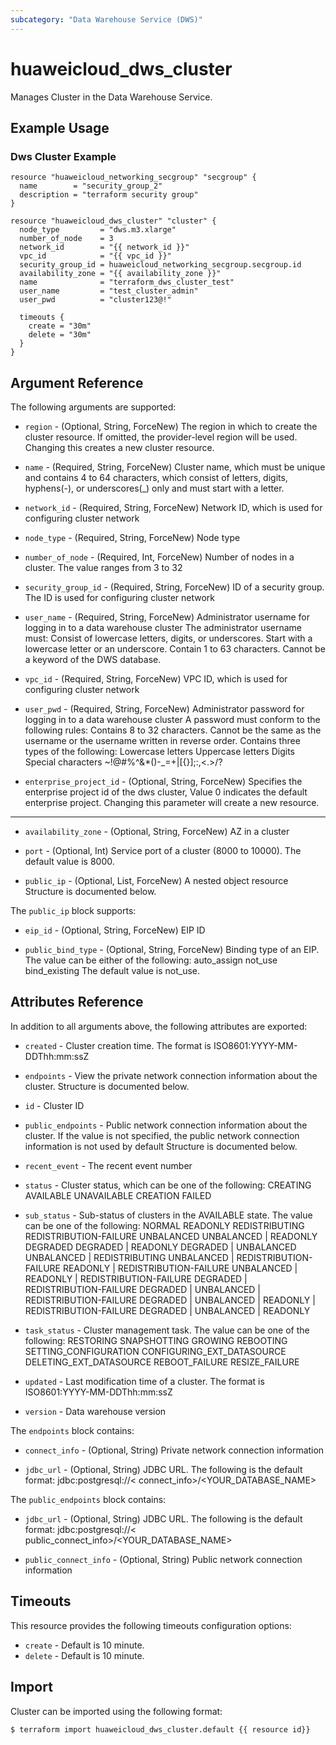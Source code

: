 ```yaml
---
subcategory: "Data Warehouse Service (DWS)"
---
```


# huaweicloud_dws_cluster

Manages Cluster in the Data Warehouse Service.

## Example Usage

### Dws Cluster Example

```hcl
resource "huaweicloud_networking_secgroup" "secgroup" {
  name        = "security_group_2"
  description = "terraform security group"
}

resource "huaweicloud_dws_cluster" "cluster" {
  node_type         = "dws.m3.xlarge"
  number_of_node    = 3
  network_id        = "{{ network_id }}"
  vpc_id            = "{{ vpc_id }}"
  security_group_id = huaweicloud_networking_secgroup.secgroup.id
  availability_zone = "{{ availability_zone }}"
  name              = "terraform_dws_cluster_test"
  user_name         = "test_cluster_admin"
  user_pwd          = "cluster123@!"

  timeouts {
    create = "30m"
    delete = "30m"
  }
}
```

## Argument Reference

The following arguments are supported:

* `region` - (Optional, String, ForceNew) The region in which to create the cluster resource. If omitted, the provider-level region will be used. Changing this creates a new cluster resource.

* `name` - (Required, String, ForceNew) Cluster name, which must be unique and contains 4 to 64
  characters, which consist of letters, digits, hyphens(-), or
  underscores(_) only and must start with a letter.

* `network_id` - (Required, String, ForceNew) Network ID, which is used for configuring cluster network

* `node_type` - (Required, String, ForceNew) Node type

* `number_of_node` - (Required, Int, ForceNew) Number of nodes in a cluster. The value ranges from 3 to 32

* `security_group_id` - (Required, String, ForceNew) ID of a security group. The ID is used for configuring cluster network

* `user_name` - (Required, String, ForceNew) Administrator username for logging in to a data warehouse cluster The
  administrator username must:  Consist of lowercase letters, digits,
  or underscores.  Start with a lowercase letter or an underscore.
  Contain 1 to 63 characters.  Cannot be a keyword of the DWS database.

* `vpc_id` - (Required, String, ForceNew) VPC ID, which is used for configuring cluster network

* `user_pwd` - (Required, String, ForceNew) Administrator password for logging in to a data warehouse cluster  A
  password must conform to the following rules:  Contains 8 to 32
  characters.  Cannot be the same as the username or the username
  written in reverse order.  Contains three types of the following:
  Lowercase letters  Uppercase letters  Digits  Special characters
  ~!@#%^&*()-_=+|[{}];:,<.>/?

* `enterprise_project_id` - (Optional, String, ForceNew) Specifies the enterprise project id of the dws cluster,
    Value 0 indicates the default enterprise project.
    Changing this parameter will create a new resource.


- - -

* `availability_zone` - (Optional, String, ForceNew) AZ in a cluster

* `port` - (Optional, Int) Service port of a cluster (8000 to 10000). The default value is 8000.

* `public_ip` - (Optional, List, ForceNew) A nested object resource Structure is documented below.

The `public_ip` block supports:

* `eip_id` - (Optional, String, ForceNew) EIP ID

* `public_bind_type` - (Optional, String, ForceNew) Binding type of an EIP. The value can be either of the following:
   auto_assign  not_use  bind_existing  The default value is
  not_use.

## Attributes Reference

In addition to all arguments above, the following attributes are exported:

* `created` - Cluster creation time. The format is     ISO8601:YYYY-MM-DDThh:mm:ssZ

* `endpoints` - View the private network connection information about the
  cluster. Structure is documented below.

* `id` - Cluster ID

* `public_endpoints` - Public network connection information about the cluster. If the
  value is not specified, the public network connection information is not used by default Structure is documented below.

* `recent_event` - The recent event number

* `status` - Cluster status, which can be one of the following:  CREATING AVAILABLE  UNAVAILABLE  CREATION FAILED

* `sub_status` - Sub-status of clusters in the AVAILABLE state. The value can be one
  of the following:  NORMAL  READONLY  REDISTRIBUTING
  REDISTRIBUTION-FAILURE  UNBALANCED  UNBALANCED | READONLY  DEGRADED
  DEGRADED | READONLY  DEGRADED | UNBALANCED  UNBALANCED |
  REDISTRIBUTING  UNBALANCED | REDISTRIBUTION-FAILURE  READONLY |
  REDISTRIBUTION-FAILURE  UNBALANCED | READONLY |
  REDISTRIBUTION-FAILURE  DEGRADED | REDISTRIBUTION-FAILURE  DEGRADED |
  UNBALANCED | REDISTRIBUTION-FAILURE  DEGRADED | UNBALANCED | READONLY
  | REDISTRIBUTION-FAILURE  DEGRADED | UNBALANCED | READONLY

* `task_status` - Cluster management task. The value can be one of the following:
  RESTORING  SNAPSHOTTING  GROWING  REBOOTING  SETTING_CONFIGURATION
  CONFIGURING_EXT_DATASOURCE  DELETING_EXT_DATASOURCE  REBOOT_FAILURE
  RESIZE_FAILURE

* `updated` - Last modification time of a cluster. The format is
  ISO8601:YYYY-MM-DDThh:mm:ssZ

* `version` - Data warehouse version

The `endpoints` block contains:

* `connect_info` - (Optional, String) Private network connection information

* `jdbc_url` - (Optional, String)
  JDBC URL. The following is the default format:
  jdbc:postgresql://< connect_info>/<YOUR_DATABASE_NAME>

The `public_endpoints` block contains:

* `jdbc_url` - (Optional, String)
  JDBC URL. The following is the default format:
  jdbc:postgresql://< public_connect_info>/<YOUR_DATABASE_NAME>

* `public_connect_info` - (Optional, String)
  Public network connection information

## Timeouts
This resource provides the following timeouts configuration options:
* `create` - Default is 10 minute.
* `delete` - Default is 10 minute.

## Import

Cluster can be imported using the following format:

```
$ terraform import huaweicloud_dws_cluster.default {{ resource id}}
```
